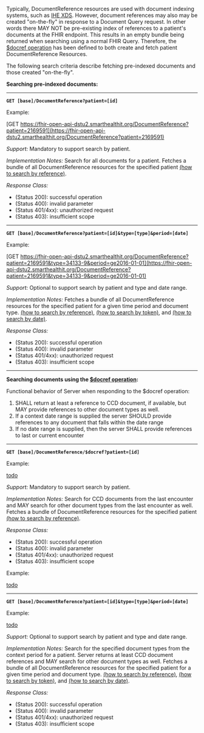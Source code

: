 

Typically, DocumentReference resources are used with document indexing systems, such as [IHE XDS]. However, document references may also may be created "on-the-fly" in response to a Document Query request.  In other words there MAY NOT be pre-existing index of references to a patient's documents at the FHIR endpoint. This results in an empty bundle being returned when searching using a normal FHIR Query.  Therefore, the [$docref operation] has been defined to both create and fetch patient DocumentReference Resources.


The following search criteria describe fetching pre-indexed documents and those created "on-the-fly".

**Searching pre-indexed documents:**

----

**`GET [base]/DocumentReference?patient=[id]`**

Example:

[GET https://fhir-open-api-dstu2.smarthealthit.org/DocumentReference?patient=2169591](https://fhir-open-api-dstu2.smarthealthit.org/DocumentReference?patient=2169591)


*Support:* Mandatory to support search by patient.

*Implementation Notes:* Search for all documents for a patient. Fetches a bundle of all DocumentReference resources for the specified patient [(how to search by reference)].

*Response Class:*

- (Status 200): successful operation
- (Status 400): invalid parameter
- (Status 401/4xx): unauthorized request
- (Status 403): insufficient scope

------

**`GET [base]/DocumentReference?patient=[id]&type=[type]&period=[date]`**

Example:

[GET https://fhir-open-api-dstu2.smarthealthit.org/DocumentReference?patient=2169591&type=34133-9&period=ge2016-01-01](https://fhir-open-api-dstu2.smarthealthit.org/DocumentReference?patient=2169591&type=34133-9&period=ge2016-01-01)

*Support:* Optional to support search by patient and type and date range.

*Implementation Notes:* Fetches a bundle of all DocumentReference resources for the specified patient for a given time period and document type.  [(how to search by reference)], [(how to search by token)], and [(how to search by date)].

*Response Class:*

 - (Status 200): successful operation
 - (Status 400): invalid parameter
 - (Status 401/4xx): unauthorized request
 - (Status 403): insufficient scope


-----

**Searching documents using the [$docref operation]:**

Functional behavior of Server when responding to the $docref operation:

1. SHALL return at least a reference to CCD document, if available, but MAY provide references to other document types as well.
2. If a context date range is supplied the server SHOULD provide references to any document that falls within the date range
3. If no date range is supplied, then the server SHALL provide references to last or current encounter


-----

**`GET [base]/DocumentReference/$docref?patient=[id]`**

Example:

[todo](todo.html)


*Support:* Mandatory to support search by patient.

*Implementation Notes:* Search for CCD documents from the last encounter and MAY search for other document types from the last encounter as well. Fetches a bundle of DocumentReference resources for the specified patient [(how to search by reference)].

*Response Class:*

- (Status 200): successful operation
- (Status 400): invalid parameter
- (Status 401/4xx): unauthorized request
- (Status 403): insufficient scope

Example:

[todo](todo.html)

----

**`GET [base]/DocumentReference?patient=[id]&type=[type]&period=[date]`**

Example:

[todo](todo.html)

*Support:* Optional to support search by patient and type and date range.

*Implementation Notes:* Search for the specified document types from the context period for a patient. Server returns at least CCD document references and MAY search for other document types as well. Fetches a bundle of all DocumentReference resources for the specified patient for a given time period and document type.  [(how to search by reference)], [(how to search by token)], and [(how to search by date)].

*Response Class:*

 - (Status 200): successful operation
 - (Status 400): invalid parameter
 - (Status 401/4xx): unauthorized request
 - (Status 403): insufficient scope



[(how to search by reference)]: http://hl7.org/fhir/DSTU2/search.html#reference
[(how to search by token)]: http://hl7.org/fhir/DSTU2/search.html#token
[(how to search by date)]: http://hl7.org/fhir/DSTU2/search.html#date
[IHE XDS]: http://wiki.ihe.net/index.php?title=Cross-Enterprise_Document_Sharing
[$docref operation]: OperationDefinition-docref.html
